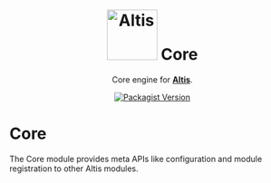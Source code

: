 <h1 align="center"><img src="https://make.hmn.md/altis/Altis-logo.svg" width="89" alt="Altis" /> Core</h1>

<p align="center">Core engine for <strong><a href="https://altis-dxp.com/">Altis</a></strong>.</p>

<p align="center"><a href="https://packagist.org/packages/altis/core"><img alt="Packagist Version" src="https://img.shields.io/packagist/v/altis/core.svg"></a></p>


# Core

The Core module provides meta APIs like configuration and module registration to other Altis modules.
